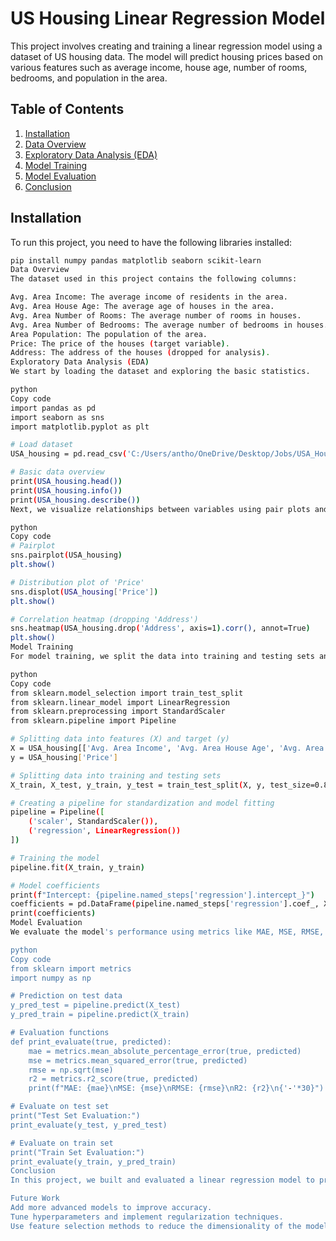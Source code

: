 # US Housing Linear Regression Model

This project involves creating and training a linear regression model using a dataset of US housing data. The model will predict housing prices based on various features such as average income, house age, number of rooms, bedrooms, and population in the area.

## Table of Contents
1. [Installation](#installation)
2. [Data Overview](#data-overview)
3. [Exploratory Data Analysis (EDA)](#exploratory-data-analysis-eda)
4. [Model Training](#model-training)
5. [Model Evaluation](#model-evaluation)
6. [Conclusion](#conclusion)

## Installation

To run this project, you need to have the following libraries installed:

```bash
pip install numpy pandas matplotlib seaborn scikit-learn
Data Overview
The dataset used in this project contains the following columns:

Avg. Area Income: The average income of residents in the area.
Avg. Area House Age: The average age of houses in the area.
Avg. Area Number of Rooms: The average number of rooms in houses.
Avg. Area Number of Bedrooms: The average number of bedrooms in houses.
Area Population: The population of the area.
Price: The price of the houses (target variable).
Address: The address of the houses (dropped for analysis).
Exploratory Data Analysis (EDA)
We start by loading the dataset and exploring the basic statistics.

python
Copy code
import pandas as pd
import seaborn as sns
import matplotlib.pyplot as plt

# Load dataset
USA_housing = pd.read_csv('C:/Users/antho/OneDrive/Desktop/Jobs/USA_Housing.csv')

# Basic data overview
print(USA_housing.head())
print(USA_housing.info())
print(USA_housing.describe())
Next, we visualize relationships between variables using pair plots and correlation heatmaps:

python
Copy code
# Pairplot
sns.pairplot(USA_housing)
plt.show()

# Distribution plot of 'Price'
sns.displot(USA_housing['Price'])
plt.show()

# Correlation heatmap (dropping 'Address')
sns.heatmap(USA_housing.drop('Address', axis=1).corr(), annot=True)
plt.show()
Model Training
For model training, we split the data into training and testing sets and apply a linear regression model.

python
Copy code
from sklearn.model_selection import train_test_split
from sklearn.linear_model import LinearRegression
from sklearn.preprocessing import StandardScaler
from sklearn.pipeline import Pipeline

# Splitting data into features (X) and target (y)
X = USA_housing[['Avg. Area Income', 'Avg. Area House Age', 'Avg. Area Number of Rooms', 'Avg. Area Number of Bedrooms', 'Area Population']]
y = USA_housing['Price']

# Splitting data into training and testing sets
X_train, X_test, y_train, y_test = train_test_split(X, y, test_size=0.8, random_state=100)

# Creating a pipeline for standardization and model fitting
pipeline = Pipeline([
    ('scaler', StandardScaler()),
    ('regression', LinearRegression())
])

# Training the model
pipeline.fit(X_train, y_train)

# Model coefficients
print(f"Intercept: {pipeline.named_steps['regression'].intercept_}")
coefficients = pd.DataFrame(pipeline.named_steps['regression'].coef_, X.columns, columns=['Coefficient'])
print(coefficients)
Model Evaluation
We evaluate the model's performance using metrics like MAE, MSE, RMSE, and R².

python
Copy code
from sklearn import metrics
import numpy as np

# Prediction on test data
y_pred_test = pipeline.predict(X_test)
y_pred_train = pipeline.predict(X_train)

# Evaluation functions
def print_evaluate(true, predicted):
    mae = metrics.mean_absolute_percentage_error(true, predicted)
    mse = metrics.mean_squared_error(true, predicted)
    rmse = np.sqrt(mse)
    r2 = metrics.r2_score(true, predicted)
    print(f"MAE: {mae}\nMSE: {mse}\nRMSE: {rmse}\nR2: {r2}\n{'-'*30}")

# Evaluate on test set
print("Test Set Evaluation:")
print_evaluate(y_test, y_pred_test)

# Evaluate on train set
print("Train Set Evaluation:")
print_evaluate(y_train, y_pred_train)
Conclusion
In this project, we built and evaluated a linear regression model to predict house prices in the US based on various features. The model was trained using 80% of the data and evaluated using performance metrics such as MSE, RMSE, and R².

Future Work
Add more advanced models to improve accuracy.
Tune hyperparameters and implement regularization techniques.
Use feature selection methods to reduce the dimensionality of the model.
